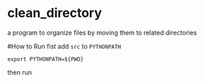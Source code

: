 # clean_directory
a program to organize files by moving them to related directories

#How to Run
fist add `src` to `PYTHONPATH`
```
export PYTHONPATH=${PWD}
```

then run